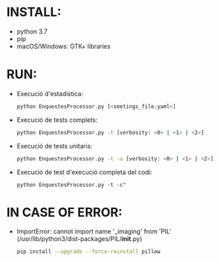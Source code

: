# INSTALL:
- python 3.7
- pip
- macOS/Windows: GTK+ libraries

# RUN:
- Execució d'estadística:
    ```bash
    python EnquestesProcessor.py [<seetings_file.yaml>]
    ```
- Execució de tests complets:
    ```bash
    python EnquestesProcessor.py -t [verbosity: <0> | <1> | <2>]
    ```
- Execució de tests unitaris:
    ```bash
    python EnquestesProcessor.py -t -u [verbosity: <0> | <1> | <2>]
    ```
- Execució de test d'execució completa del codi:
    ```
    python EnquestesProcessor.py -t -c"
    ```

# IN CASE OF ERROR:
- ImportError: cannot import name '_imaging' from 'PIL' (/usr/lib/python3/dist-packages/PIL/__init__.py)
    ```bash
    pip install --upgrade --force-reinstall pillow
    ```
